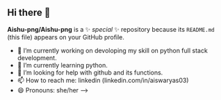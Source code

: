 ## Hi there 👋

**Aishu-png/Aishu-png** is a ✨ _special_ ✨ repository because its `README.md` (this file) appears on your GitHub profile.


- 🔭 I’m currently working on devoloping my skill on python full stack development.
- 🌱 I’m currently learning python.
- 🤔 I’m looking for help with github and its functions.
- 📫 How to reach me: linkedin (linkedin.com/in/aiswaryas03)
- 😄 Pronouns: she/her
-->
